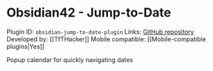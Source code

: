 # Obsidian42 - Jump-to-Date

Plugin ID: `obsidian-jump-to-date-plugin`
Links: [GitHub repository](https://github.com/TfTHacker/obsidian42-jump-to-date)
Developed by: [[TfTHacker]]
Mobile compatible: [[Mobile-compatible plugins|Yes]]

Popup calendar for quickly navigating dates
